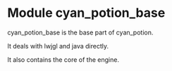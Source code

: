 # Module cyan_potion_base

cyan_potion_base is the base part of cyan_potion.

It deals with lwjgl and java directly.

It also contains the core of the engine.
